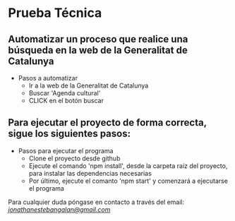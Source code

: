 # Prueba Técnica
## Automatizar un proceso que realice una búsqueda en la web de la Generalitat de Catalunya

* Pasos a automatizar
  * Ir a la web de la Generalitat de Catalunya
  * Buscar 'Agenda cultural'
  * CLICK en el botón buscar

## Para ejecutar el proyecto de forma correcta, sigue los siguientes pasos:

  * Pasos para ejecutar el programa
    * Clone el proyecto desde github
    * Ejecute el comando 'npm install', desde la carpeta raíz del proyecto, para instalar las dependencias necesarias
    * Por último, ejecute el comanto 'npm start' y comenzará a ejecutarse el programa


Para cualquier duda póngase en contacto a través del email: *jonathanestebangalan@gmail.com*